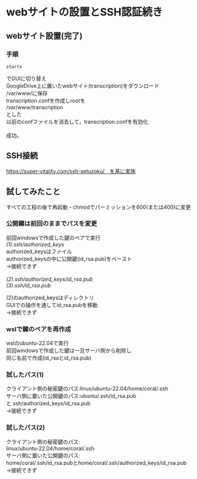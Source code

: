 # webサイトの設置とSSH認証続き
## webサイト設置(完了)
### 手順
```
startx
```
でGUIに切り替え<br>
GoogleDrive上に置いたwebサイト(transcription)をダウンロード<br>
/var/www/に保存<br>
transcription.confを作成しrootを<br>
/var/www/transcription<br>
とした<br>
以前のconfファイルを消去して，transcription.confを有効化<br>
<br>
成功。
## SSH接続
https://super-vitality.com/ssh-setuzoku/　を基に実施

## 試してみたこと
すべての工程の後で再起動・chmodでパーミッションを600(または400)に変更
### 公開鍵は前回のままでパスを変更
前回windowsで作成した鍵のペアで実行<br>
_(1).ssh/authorized_keys_<br>
authorized_keysはファイル<br>
authorized_keysの中に公開鍵(id_rsa.pub)をペースト<br>
→接続できず<br>
<br>
_(2).ssh/authorized_keys/id_rsa.pub_<br>
_(3).ssh/id_rsa.pub_<br>

(2)のauthorized_keysはディレクトリ<br>
GUIでの操作を通してid_rsa.pubを移動<br>
→接続できず<br>
### wslで鍵のペアを再作成
wslのubuntu-22.04で実行<br>
前回windowsで作成した鍵は一旦サーバ側から削除し<br>
同じ名前で作成(id_rsaとid_rsa.pub)<br>
### 試したパス(1)
クライアント側の秘密鍵のパス:linux/ubuntu-22.04/home/coral/.ssh<br>
サーバ側に置いた公開鍵のパス:ubuntu/.ssh/id_rsa.pubと.ssh/authorized_keys/id_rsa.pub<br>
→接続できず<br>
### 試したパス(2)
クライアント側の秘密鍵のパス:<br>
linux/ubuntu-22.04/home/coral/.ssh<br>
サーバ側に置いた公開鍵のパス:<br>
home/coral/.ssh/id_rsa.pubとhome/coral/.ssh/authorized_keys/id_rsa.pub<br>
→接続できず<br>













